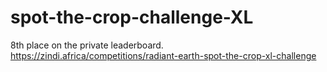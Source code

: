 # spot-the-crop-challenge-XL
 
8th place on the private leaderboard. 
https://zindi.africa/competitions/radiant-earth-spot-the-crop-xl-challenge
